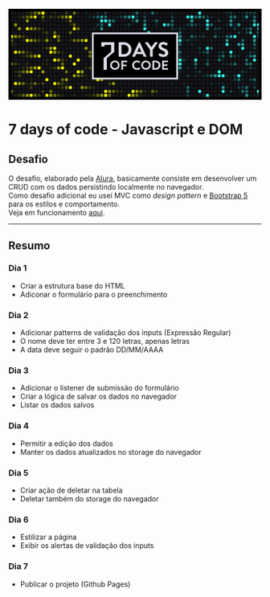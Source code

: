 ![7 days of code](./assets/banner.png)

# 7 days of code - Javascript e DOM

## Desafio

O desafio, elaborado pela [Alura](https://7daysofcode.io/), basicamente consiste em desenvolver um CRUD com os dados persistindo localmente no navegador.<br>
Como desafio adicional eu usei MVC como *design pattern* e [Bootstrap 5](https://getbootstrap.com/) para os estilos e comportamento.<br>
Veja em funcionamento [aqui](https://vandersonlb.github.io/7daysofcode_js_dom/).
___

## Resumo

### Dia 1
- Criar a estrutura base do HTML
- Adiconar o formulário para o preenchimento
### Dia 2
- Adicionar patterns de validação dos inputs (Expressão Regular)
- O nome deve ter entre 3 e 120 letras, apenas letras
- A data deve seguir o padrão DD/MM/AAAA
### Dia 3
- Adicionar o listener de submissão do formulário
- Criar a lógica de salvar os dados no navegador
- Listar os dados salvos
### Dia 4
- Permitir a edição dos dados
- Manter os dados atualizados no storage do navegador
### Dia 5
- Criar ação de deletar na tabela
- Deletar também do storage do navegador
### Dia 6
- Estilizar a página
- Exibir os alertas de validação dos inputs
### Dia 7
- Publicar o projeto (Github Pages)


